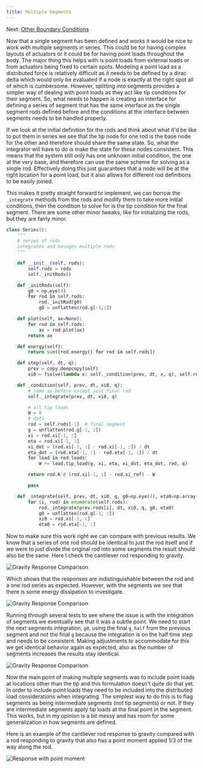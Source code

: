 ```yaml
---
title: Multiple Segments
---
```


Next: [Other Boundary Conditions](../06_OtherBoundaryConditions/conditions.html)

Now that a single segment has been defined and works it would be nice to work with multiple segments in series. This could be for having complex layouts of actuators or it could be for having point loads throughout the body. The major thing this helps with is point loads from external loads or from actuators being fixed to certain spots. Modeling a point load as a distributed force is relatively difficult as it needs to be defined by a dirac delta which would only be evaluated if a node is exactly at the right spot all of which is cumbersome. However, splitting into segments provides a simpler way of dealing with point loads as they act like tip conditions for their segment. So, what needs to happen is creating an interface for defining a series of segment that has the same interface as the single segment rods defined before and the conditions at the interface between segments needs to be handled properly.

If we look at the initial definition for the rods and think about what it'd be like to put them in series we see that the tip node for one rod is the base node for the other and therefore should share the same state. So, what the integrator will have to do is make the state for these nodes consistent. This means that the system still only has one unknown initial condition, the one at the very base, and therefore can use the same scheme for solving as a single rod. Effectively doing this just guarantees that a node will be at the right location for a point load, but it also allows for different rod definitions to be easily joined.

This makes it pretty straight forward to implement, we can borrow the `_integrate` methods from the rods and modify them to take more initial conditions, then the condition to solve for is the tip condition for the final segment. There are some other minor tweaks, like for initializing the rods, but they are fairly minor.

```python
class Series():
    """
    A series of rods
    integrates and manages multiple rods
    """

    def __init__(self, rods):
        self.rods = rods
        self._initRods()

    def _initRods(self):
        g0 = np.eye(4)
        for rod in self.rods:
            rod._initRod(g0)
            g0 = unflatten(rod.g[-1,:])

    def plot(self, ax=None):
        for rod in self.rods:
            ax = rod.plot(ax)
        return ax

    def energy(self):
        return sum([rod.energy() for rod in self.rods])

    def step(self, dt, q):
        prev = copy.deepcopy(self)
        xi0 = fsolve(lambda x: self._condition(prev, dt, x, q), self.rods[0].xi[0, :])

    def _condition(self, prev, dt, xi0, q):
        # same as before except just final rod
        self._integrate(prev, dt, xi0, q)

        # all tip loads
        W = 0
        # data
        rod = self.rods[-1]  # final segment
        g = unflatten(rod.g[-1, :])
        xi = rod.xi[-1, :]
        eta = rod.xi[-1, :]
        xi_dot = (rod.xi[-1, :] - rod.xi[-1, :]) / dt
        eta_dot = (rod.eta[-1, :] - rod.eta[-1, :]) / dt
        for load in rod.loads:
            W += load.tip_load(g, xi, eta, xi_dot, eta_dot, rod, q)

        return rod.K @ (rod.xi[-1, :] - rod.xi_ref) - W

        pass

    def _integrate(self, prev, dt, xi0, q, g0=np.eye(4), eta0=np.array([0, 0, 0, 0, 0, 0])):
        for (i, rod) in enumerate(self.rods):
            rod._integrate(prev.rods[i], dt, xi0, q, g0, eta0)
            g0 = unflatten(rod.g[-1, :])
            xi0 = rod.xi[-1, :]
            eta0 = rod.eta[-1, :]
```

Now to make sure this work right we can compare with previous results. We know that a series of one rod should be identical to just the rod itself and if we were to just divide the original rod into some segments the result should also be the same. Here I check the cantilever rod responding to gravity.

![](gravity_comp.png "Gravity Response Comparison")

Which shows that the responses are indistinguishable between the rod and a one rod series as expected. However, with the segments we see that there is some energy dissipation to investigate.

![](gravity_comp2.png "Gravity Response Comparison")

Running through several tests to see where the issue is with the integration of segments we eventually see that it was a subtle point. We need to start the next segments integration, `g0`, using the final `g_half` from the previous segment and not the final `g` because the integration is on the half time step and needs to be consistent. Making adjustments to accommodate for this we get identical behavior again as expected, also as the number of segments increases the results stay identical.

 ![](gravity_comp3.png "Gravity Response Comparison")
 
 
 Now the main point of making multiple segments was to include point loads at locations other than the tip and this formulation doesn't quite do that yet. In order to include point loads they need to be included into the distributed load considerations when integrating. The simplest way to do this is to flag segments as being intermediate segments (not tip segments) or not. If they are intermediate segments apply tip loads at the final point in the segment. This works, but in my opinion is a bit messy and has room for some generalization in how segments are defined.
 
 Here is an example of the cantilever rod response to gravity compared with a rod responding to gravity that also has a point moment applied 1/3 of the way along the rod.
 
 ![](gravity_point.png "Response with point moment") 